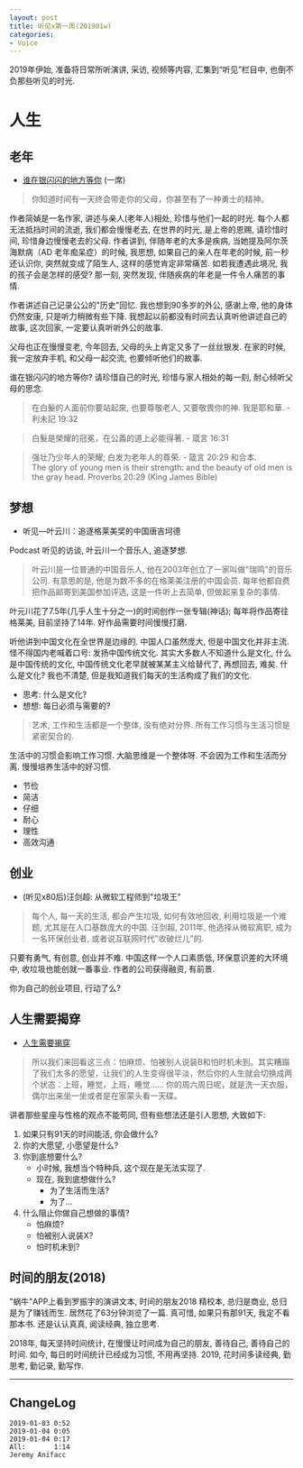 ```yaml
---
layout: post
title: 听见x第一周(201901w)
categories:
- Voice
---
```

2019年伊始, 准备将日常所听演讲, 采访, 视频等内容, 汇集到“听见”栏目中, 也倒不负那些听见的时光.

# 人生

## 老年

- [谁在银闪闪的地方等你](https://www.yixi.tv/speech/352) (一席)

> 你知道时间有一天终会带走你的父母，你甚至有了一种勇士的精神。 

作者简媜是一名作家, 讲述与亲人(老年人)相处, 珍惜与他们一起的时光. 每个人都无法抵挡时间的流逝, 我们都会慢慢老去, 在世界的时光, 是上帝的恩赐, 请珍惜时间, 珍惜身边慢慢老去的父母. 作者讲到, 伴随年老的大多是疾病, 当她提及阿尔茨海默病（AD 老年痴呆症）的时候, 我思想, 如果自己的亲人在年老的时候, 前一秒还认识你, 突然就变成了陌生人, 这样的感觉肯定非常痛苦. 如若我遭遇此境况, 我的孩子会是怎样的感受? 那一刻, 突然发现, 伴随疾病的年老是一件令人痛苦的事情. 

作者讲述自己记录公公的"历史"回忆. 我也想到90多岁的外公, 感谢上帝, 他的身体仍然安康, 只是听力稍微有些下降. 我想起以前都没有时间去认真听他讲述自己的故事, 这次回家, 一定要认真听听外公的故事.

父母也正在慢慢变老, 今年回去, 父母的头上肯定又多了一丝丝银发. 在家的时候, 我一定放弃手机, 和父母一起交流, 也要倾听他们的故事.

谁在银闪闪的地方等你? 请珍惜自己的时光, 珍惜与家人相处的每一刻, 耐心倾听父母的思念.

> 在白髮的人面前你要站起來, 也要尊敬老人, 又要敬畏你的神. 我是耶和華. - 利未記 19:32

> 白髮是榮耀的冠冕，在公義的道上必能得著. - 箴言 16:31

> 强壮乃少年人的荣耀; 白发为老年人的尊荣. - 箴言 20:29 和合本.   
> The glory of young men is their strength: and the beauty of old men is the gray head. Proverbs 20:29 (King James Bible) 

## 梦想

- 听见—叶云川：追逐格莱美奖的中国唐吉坷德

Podcast 听见的访谈, 叶云川一个音乐人, 追逐梦想.

> 叶云川是一位普通的中国音乐人, 他在2003年创立了一家叫做"瑞鸣"的音乐公司. 有意思的是, 他是为数不多的在格莱美注册的中国会员. 每年他都自费把作品邮寄到美国参加评选, 这是一件听上去简单, 但做起来复杂的事情.

叶元川花了7.5年(几乎人生十分之一)的时间创作一张专辑(神话); 每年将作品寄往格莱美, 目前坚持了14年. 好作品需要时间慢慢打磨.

听他讲到中国文化在全世界是边缘的. 中国人口虽然庞大, 但是中国文化并非主流.怪不得国内老喊着口号: 发扬中国传统文化. 其实大多数人不知道什么是文化, 什么是中国传统的文化, 中国传统文化老早就被某某主义给替代了, 再想回去, 难矣. 什么是文化? 我也不清楚, 但是我知道我们每天的生活构成了我们的文化.

- 思考: 什么是文化? 
- 想想: 每日必须与需要的?

> 艺术, 工作和生活都是一个整体, 没有绝对分界. 所有工作习惯与生活习惯是紧密契合的.

生活中的习惯会影响工作习惯. 大脑思维是一个整体呀. 不会因为工作和生活而分离. 慢慢培养生活中的好习惯.

- 节俭
- 简洁
- 仔细
- 耐心
- 理性
- 高效沟通

## 创业

- (听见x80后)汪剑超: 从微软工程师到"垃圾王"

> 每个人, 每一天的生活, 都会产生垃圾, 如何有效地回收, 利用垃圾是一个难题, 尤其是在人口基数庞大的中国. 汪剑超, 2011年, 他选择从微软离职, 成为一名环保创业者, 或者说互联网时代"收破烂儿"的.

只要有勇气, 有创意, 创业并不难. 中国这样一个人口素质低, 环保意识差的大环境中, 收垃圾也能创就一番事业. 作者的公司获得融资, 有前景.

你为自己的创业项目, 行动了么?

## 人生需要揭穿

- [人生需要揭穿](https://www.yixi.tv/speech/84)

> 所以我们来回看这三点：怕麻烦、怕被别人说装B和怕时机未到。其实糟蹋了我们太多的愿望，让我们的人生变得很平淡，然后你的人生就会切换成两个状态：上班，睡觉，上班，睡觉…… 你的周六周日呢，就是洗一天衣服，偶尔出来坐一坐或者是在家蒙头看一天碟。 

讲者那些星座与性格的观点不能苟同, 但有些想法还是引人思想, 大致如下:

1. 如果只有91天的时间能活, 你会做什么?
2. 你的大愿望, 小愿望是什么?
3. 你到底想要什么?
    - 小时候, 我想当个特种兵, 这个现在是无法实现了.
    - 现在, 我到底想做什么?
        - 为了生活而生活?
        - 为了...
4. 什么阻止你做自己想做的事情?
    - 怕麻烦?
    - 怕被别人说装X?
    - 怕时机未到?

## 时间的朋友(2018)

"蜗牛"APP上看到罗振宇的演讲文本, 时间的朋友2018 精校本, 总归是商业, 总归是为了赚钱而生. 居然花了63分钟浏览了一篇. 真可惜, 如果只有那91天, 我定不看那本书. 还是认认真真, 阅读经典, 独立思考. 

2018年, 每天坚持时间统计, 在慢慢让时间成为自己的朋友, 善待自己, 善待自己的时间. 
如今, 每日的时间统计已经成为习惯, 不用再坚持. 2019, 花时间多读经典, 勤思考, 勤记录, 勤写作.

---

## ChangeLog

```
2019-01-03 0:52
2019-01-04 0:05 
2019-01-04 0:17 
All:       1:14
Jeremy Anifacc
```
